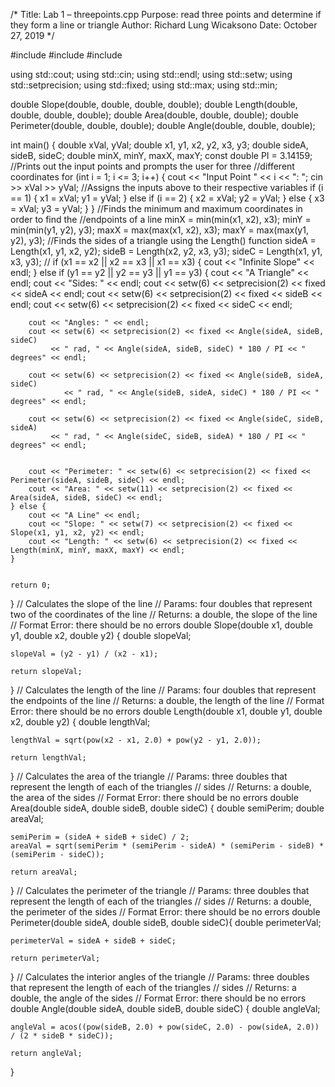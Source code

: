 /*
    Title:      Lab 1 – threepoints.cpp
    Purpose:    read three points and determine if they form a line or triangle
    Author:     Richard Lung Wicaksono
    Date:       October 27, 2019
*/

#include <iostream>
#include <iomanip>
#include <cmath>

using std::cout;
using std::cin;
using std::endl;
using std::setw;
using std::setprecision;
using std::fixed;
using std::max;
using std::min;

double Slope(double, double, double, double);
double Length(double, double, double, double);
double Area(double, double, double);
double Perimeter(double, double, double);
double Angle(double, double, double);


int main() {
    double xVal, yVal;
    double x1, y1, x2, y2, x3, y3;
    double sideA, sideB, sideC;
    double minX, minY, maxX, maxY;
    const double PI = 3.14159;
    //Prints out the input points and prompts the user for three
    //different coordinates
    for (int i = 1; i <= 3; i++) {
        cout << "Input Point " << i << ": ";
        cin >> xVal >> yVal;
        //Assigns the inputs above to their respective variables
        if (i == 1) {
            x1 = xVal;
            y1 = yVal;
        } else if (i == 2) {
            x2 = xVal;
            y2 = yVal;
        } else {
            x3 = xVal;
            y3 = yVal;
        }
    }
    //Finds the minimum and maximum coordinates in order to find the
    //endpoints of a line
    minX = min(min(x1, x2), x3);
    minY = min(min(y1, y2), y3);
    maxX = max(max(x1, x2), x3);
    maxY = max(max(y1, y2), y3);
    //Finds the sides of a triangle using the Length() function
    sideA = Length(x1, y1, x2, y2);
    sideB = Length(x2, y2, x3, y3);
    sideC = Length(x1, y1, x3, y3);
    //
    if (x1 == x2 || x2 == x3 || x1 == x3) {
        cout << "Infinite Slope" << endl;
    } else if (y1 == y2 || y2 == y3 || y1 == y3) {
        cout << "A Triangle" << endl;
        cout << "Sides: " << endl;
        cout << setw(6) << setprecision(2) << fixed << sideA << endl;
        cout << setw(6) << setprecision(2) << fixed << sideB << endl;
        cout << setw(6) << setprecision(2) << fixed << sideC << endl;

        cout << "Angles: " << endl;
        cout << setw(6) << setprecision(2) << fixed << Angle(sideA, sideB, sideC)
             << " rad, " << Angle(sideA, sideB, sideC) * 180 / PI << " degrees" << endl;

        cout << setw(6) << setprecision(2) << fixed << Angle(sideB, sideA, sideC)
                << " rad, " << Angle(sideB, sideA, sideC) * 180 / PI << " degrees" << endl;

        cout << setw(6) << setprecision(2) << fixed << Angle(sideC, sideB, sideA)
             << " rad, " << Angle(sideC, sideB, sideA) * 180 / PI << " degrees" << endl;


        cout << "Perimeter: " << setw(6) << setprecision(2) << fixed << Perimeter(sideA, sideB, sideC) << endl;
        cout << "Area: " << setw(11) << setprecision(2) << fixed << Area(sideA, sideB, sideC) << endl;
    } else {
        cout << "A Line" << endl;
        cout << "Slope: " << setw(7) << setprecision(2) << fixed << Slope(x1, y1, x2, y2) << endl;
        cout << "Length: " << setw(6) << setprecision(2) << fixed << Length(minX, minY, maxX, maxY) << endl;
    }


    return 0;
}
// Calculates the slope of the line
// Params: four doubles that represent two of the coordinates of the line
// Returns: a double, the slope of the line
// Format Error: there should be no errors
double Slope(double x1, double y1, double x2, double y2) {
    double slopeVal;

    slopeVal = (y2 - y1) / (x2 - x1);

    return slopeVal;
}
// Calculates the length of the line
// Params: four doubles that represent the endpoints of the line
// Returns: a double, the length of the line
// Format Error: there should be no errors
double Length(double x1, double y1, double x2, double y2) {
    double lengthVal;

    lengthVal = sqrt(pow(x2 - x1, 2.0) + pow(y2 - y1, 2.0));

    return lengthVal;
}
// Calculates the area of the triangle
// Params: three doubles that represent the length of each of the triangles
// sides
// Returns: a double, the area of the sides
// Format Error: there should be no errors
double Area(double sideA, double sideB, double sideC) {
    double semiPerim;
    double areaVal;

    semiPerim = (sideA + sideB + sideC) / 2;
    areaVal = sqrt(semiPerim * (semiPerim - sideA) * (semiPerim - sideB) * (semiPerim - sideC));

    return areaVal;
}
// Calculates the perimeter of the triangle
// Params: three doubles that represent the length of each of the triangles
// sides
// Returns: a double, the perimeter of the sides
// Format Error: there should be no errors
double Perimeter(double sideA, double sideB, double sideC){
    double perimeterVal;

    perimeterVal = sideA + sideB + sideC;

    return perimeterVal;
}
// Calculates the interior angles of the triangle
// Params: three doubles that represent the length of each of the triangles
// sides
// Returns: a double, the angle of the sides
// Format Error: there should be no errors
double Angle(double sideA, double sideB, double sideC) {
    double angleVal;

    angleVal = acos((pow(sideB, 2.0) + pow(sideC, 2.0) - pow(sideA, 2.0)) / (2 * sideB * sideC));

    return angleVal;
}
